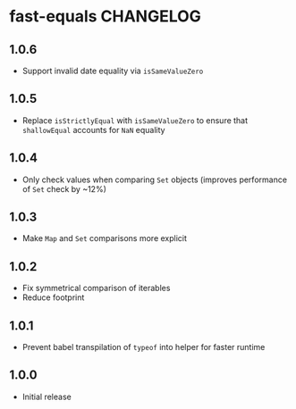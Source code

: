 # fast-equals CHANGELOG

## 1.0.6

* Support invalid date equality via `isSameValueZero`

## 1.0.5

* Replace `isStrictlyEqual` with `isSameValueZero` to ensure that `shallowEqual` accounts for `NaN` equality

## 1.0.4

* Only check values when comparing `Set` objects (improves performance of `Set` check by ~12%)

## 1.0.3

* Make `Map` and `Set` comparisons more explicit

## 1.0.2

* Fix symmetrical comparison of iterables
* Reduce footprint

## 1.0.1

* Prevent babel transpilation of `typeof` into helper for faster runtime

## 1.0.0

* Initial release
